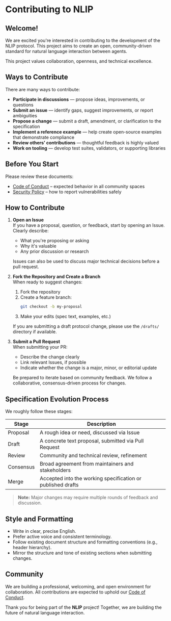 # Contributing to NLIP

## Welcome!

We are excited you're interested in contributing to the development of the NLIP protocol. This project aims to create an open, community-driven standard for natural language interaction between agents.

This project values collaboration, openness, and technical excellence.

## Ways to Contribute

There are many ways to contribute:

- **Participate in discussions** — propose ideas, improvements, or questions  
- **Submit an issue** — identify gaps, suggest improvements, or report ambiguities  
- **Propose a change** — submit a draft, amendment, or clarification to the specification  
- **Implement a reference example** — help create open-source examples that demonstrate compliance  
- **Review others’ contributions** — thoughtful feedback is highly valued  
- **Work on tooling** — develop test suites, validators, or supporting libraries

## Before You Start

Please review these documents:

- [Code of Conduct](./CODE_OF_CONDUCT.md) – expected behavior in all community spaces  
- [Security Policy](./SECURITY.md) – how to report vulnerabilities safely  

## How to Contribute

1. **Open an Issue**  
   If you have a proposal, question, or feedback, start by opening an Issue. Clearly describe:  
   - What you're proposing or asking  
   - Why it's valuable  
   - Any prior discussion or research  

   Issues can also be used to discuss major technical decisions before a pull request.

2. **Fork the Repository and Create a Branch**  
   When ready to suggest changes:  
   1. Fork the repository  
   2. Create a feature branch:  
      ```bash
      git checkout -b my-proposal
      ```  
   3. Make your edits (spec text, examples, etc.)  

   If you are submitting a draft protocol change, please use the `/drafts/` directory if available.

3. **Submit a Pull Request**  
   When submitting your PR:  
   - Describe the change clearly  
   - Link relevant Issues, if possible  
   - Indicate whether the change is a major, minor, or editorial update  

   Be prepared to iterate based on community feedback. We follow a collaborative, consensus-driven process for changes.

## Specification Evolution Process

We roughly follow these stages:

| Stage     | Description                                                         |
|-----------|---------------------------------------------------------------------|
| Proposal  | A rough idea or need, discussed via Issue                           |
| Draft     | A concrete text proposal, submitted via Pull Request                |
| Review    | Community and technical review, refinement                          |
| Consensus | Broad agreement from maintainers and stakeholders                   |
| Merge     | Accepted into the working specification or published drafts         |

> **Note:** Major changes may require multiple rounds of feedback and discussion.

## Style and Formatting

- Write in clear, precise English.  
- Prefer active voice and consistent terminology.  
- Follow existing document structure and formatting conventions (e.g., header hierarchy).  
- Mirror the structure and tone of existing sections when submitting changes.  

## Community

We are building a professional, welcoming, and open environment for collaboration. All contributions are expected to uphold our [Code of Conduct](./CODE_OF_CONDUCT.md).

Thank you for being part of the **NLIP** project! Together, we are building the future of natural language interaction.  
